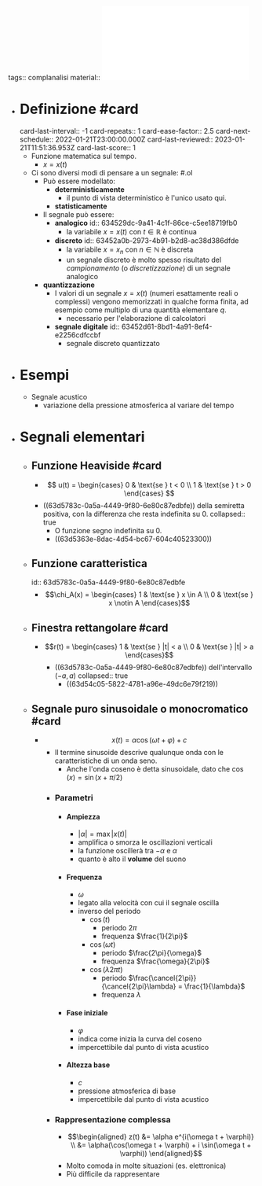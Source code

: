 tags:: complanalisi
material::  ![GasquetWitomski.pdf](../assets/GasquetWitomski_1665475774594_0.pdf)

- # Definizione #card
  card-last-interval:: -1
  card-repeats:: 1
  card-ease-factor:: 2.5
  card-next-schedule:: 2022-01-21T23:00:00.000Z
  card-last-reviewed:: 2023-01-21T11:51:36.953Z
  card-last-score:: 1
	- Funzione matematica sul tempo.
		- $x = x(t)$
	- Ci sono diversi modi di pensare a un segnale: #.ol
		- Può essere modellato:
			- **deterministicamente**
				- il punto di vista deterministico è l'unico usato qui.
			- **statisticamente**
		- Il segnale può essere:
			- **analogico**
			  id:: 634529dc-9a41-4c1f-86ce-c5ee18719fb0
				- la variabile $x = x(t)$ con $t \in \mathbb{R}$ è continua
			- **discreto**
			  id:: 63452a0b-2973-4b91-b2d8-ac38d386dfde
				- la variabile $x = x_n$ con $n \in \mathbb{N}$ è discreta
				- un segnale discreto è molto spesso risultato del *campionamento* (o *discretizzazione*) di un segnale analogico
		- **quantizzazione**
			- I valori di un segnale $x = x(t)$ (numeri esattamente reali o complessi) vengono memorizzati in qualche forma finita, ad esempio come multiplo di una quantità elementare $q$.
				- necessario per l'elaborazione di calcolatori
			- **segnale digitale**
			  id:: 63452d61-8bd1-4a91-8ef4-e2256cdfccbf
				- segnale discreto quantizzato
- # Esempi
	- Segnale acustico
		- variazione della pressione atmosferica al variare del tempo
- # Segnali elementari
	- ## Funzione Heaviside #card
		- $$
		  u(t) = \begin{cases}
		  0 & \text{se } t < 0 \\
		  1 & \text{se } t > 0
		  \end{cases}
		  $$
		- ((63d5783c-0a5a-4449-9f80-6e80c87edbfe)) della semiretta positiva, con la differenza che resta indefinita su 0.
		  collapsed:: true
			- O funzione segno indefinita su 0.
			- ((63d5363e-8dac-4d54-bc67-604c40523300))
	- ## Funzione caratteristica
	  id:: 63d5783c-0a5a-4449-9f80-6e80c87edbfe
		- $$\chi_A(x) = \begin{cases}
		  1 & \text{se } x \in A \\
		  0 & \text{se } x \notin A
		  \end{cases}$$
	- ## Finestra rettangolare #card
		- $$r(t) = \begin{cases}
		  1 & \text{se } |t| < a \\
		  0 & \text{se } |t| > a
		  \end{cases}$$
			- ((63d5783c-0a5a-4449-9f80-6e80c87edbfe)) dell'intervallo $(-a, a)$
			  collapsed:: true
				- ((63d54c05-5822-4781-a96e-49dc6e79f219))
	- ## Segnale puro sinusoidale o monocromatico #card
		- $$x(t) = \alpha \cos(\omega t + \varphi) + c$$
			- Il termine sinusoide descrive qualunque onda con le caratteristiche di un onda seno.
				- Anche l'onda coseno è detta sinusoidale, dato che $\cos(x)=\sin(x+\pi/2)$
			- ### Parametri
				- #### Ampiezza
					- $|\alpha| = \max | x(t) |$
					- amplifica o smorza le oscillazioni verticali
					- la funzione oscillerà tra $-\alpha$ e $\alpha$
					- quanto è alto il **volume** del suono
				- #### Frequenza
					- $\omega$
					- legato alla velocità con cui il segnale oscilla
					- inverso del periodo
						- $\cos(t)$
							- periodo $2\pi$
							- frequenza $\frac{1}{2\pi}$
						- $\cos(\omega t)$
							- periodo $\frac{2\pi}{\omega}$
							- frequenza $\frac{\omega}{2\pi}$
						- $\cos(\lambda 2 \pi t)$
							- periodo $\frac{\cancel{2\pi}}{\cancel{2\pi}\lambda} = \frac{1}{\lambda}$
							- frequenza $\lambda$
				- #### Fase iniziale
					- $\varphi$
					- indica come inizia la curva del coseno
					- impercettibile dal punto di vista acustico
				- #### Altezza base
					- $c$
					- pressione atmosferica di base
					- impercettibile dal punto di vista acustico
			- ### Rappresentazione complessa
				- $$\begin{aligned}
				  z(t) &= \alpha e^{i(\omega t + \varphi)} \\
				  &= \alpha(\cos(\omega t + \varphi) + i \sin(\omega t + \varphi))
				  \end{aligned}$$
				- Molto comoda in molte situazioni (es. elettronica)
				- Più difficile da rappresentare